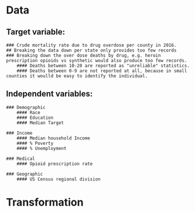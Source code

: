 # Data

## Target variable:
    ### Crude mortality rate due to drug overdose per county in 2016.
    ## Breaking the data down per state only provides too few records
    ### Breaking down the over dose deaths by drug, e.g. heroin prescription opioids vs synthetic would also produce too few records.
        #### Deaths between 10-20 are reported as "unreliable" statistics.
        #### Deaths between 0-9 are not reported at all, because in small counties it woulld be easy to identify the individual.

## Independent variables:
    ### Demographic
        #### Race
        #### Education
        #### Median Target

    ### Income
        #### Median household Income
        #### % Poverty
        #### % Unemployment

    ### Medical
        #### Opioid prescription rate

    ### Geographic
        #### US Census regional division

# Transformation
